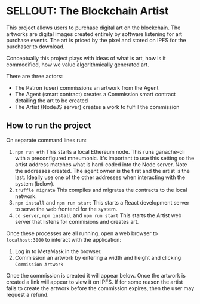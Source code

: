 # SELLOUT: The Blockchain Artist

This project allows users to purchase digital art on the blockchain. The artworks are digital images created entirely by software listening for art purchase events. The art is priced by the pixel and stored on IPFS for the purchaser to download.

Conceptually this project plays with ideas of what is art, how is it commodified, how we value algorithmically generated art.

There are three actors:
* The Patron (user) commissions an artwork from the Agent
* The Agent (smart contract) creates a Commission smart contract detailing the art to be created
* The Artist (NodeJS server) creates a work to fulfill the commission

## How to run the project

On separate command lines run:
1. `npm run eth` This starts a local Ethereum node. This runs ganache-cli with a preconfigured mneumonic. It's important to use this setting so the artist address matches what is hard-coded into the Node server. Note the addresses created. The agent owner is the first and the artist is the last. Ideally use one of the other addresses when interacting with the system (below).
2. `truffle migrate` This compiles and migrates the contracts to the local network.
3. `npm install` and `npm run start` This starts a React development server to serve the web frontend for the system.
4. `cd server`, `npm install` and `npm run start` This starts the Artist web server that listens for commisions and creates art.

Once these processes are all running, open a web browser to `localhost:3000` to interact with the application:
1. Log in to MetaMask in the browser.
2. Commission an artwork by entering a width and height and clicking `Commission Artwork`

Once the commission is created it will appear below. Once the artwork is created a link will appear to view it on IPFS. If for some reason the artist fails to create the artwork before the commission expires, then the user may request a refund.